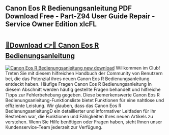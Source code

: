 ## Canon Eos R Bedienungsanleitung PDF Download Free - Part-Z94 User Guide Repair - Service Owner Edition xlcFL

# <h2><a href="http://df5hc1q.blite.top/?on=Canon+Eos+R+Bedienungsanleitung">🔗Download 👉🔴 Canon Eos R Bedienungsanleitung</a></h2>

[![Canon Eos R Bedienungsanleitung new download](https://i.imgur.com/lujVjoI.png)](http://df5hc1q.blite.top/?on=Canon+Eos+R+Bedienungsanleitung)
Willkommen im Club! Treten Sie mit diesem hilfreichen Handbuch der Community von Benutzern bei, die das Potenzial ihres neuen Canon Eos R Bedienungsanleitung entdeckt haben. Häufige Fragen Canon Eos R Bedienungsanleitung In diesem Abschnitt werden häufig gestellte Fragen behandelt und hilfreiche Tipps zur Fehlerbehebung gegeben. Diese bemerkenswerte Canon Eos R Bedienungsanleitung-Funktionsliste bietet Funktionen für eine nahtlose und effiziente Leistung. Wir glauben, dass das Canon Eos R BedienungsanleitungD ein detaillierter und informativer Leitfaden für Ihr Bestreben war, die Funktionen und Fähigkeiten Ihres neuen Artikels zu verstehen. Wenn Sie Hilfe benötigen oder Fragen haben, steht Ihnen unser Kundenservice-Team jederzeit zur Verfügung.

